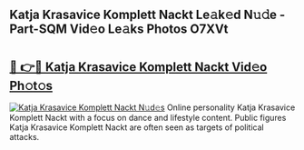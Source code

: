 ## Katja Krasavice Komplett Nackt Le𝚊k𝚎d N𝚞𝚍e - Part-SQM Vid𝚎o Le𝚊ks Photos O7XVt

# <h2><a href="http://fbaw6w7.evod.top/?m=Katja+Krasavice+Komplett+Nackt">🔗 👉🔴 Katja Krasavice Komplett Nackt Vid𝚎o Ph𝚘t𝚘s</a></h2>

[![Katja Krasavice Komplett Nackt N𝚞d𝚎s](https://i.imgur.com/8V9OHl7.gif)](http://fbaw6w7.evod.top/?m=Katja+Krasavice+Komplett+Nackt)
Online personality Katja Krasavice Komplett Nackt with a focus on dance and lifestyle content. Public figures Katja Krasavice Komplett Nackt are often seen as targets of political attacks. 
